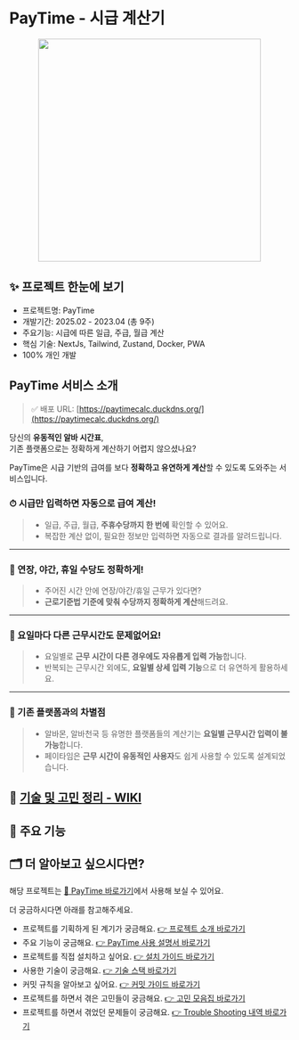 # PayTime - 시급 계산기

<div align='center'>

<img src='https://github.com/user-attachments/assets/e771d4d5-644c-4399-bfdb-5eafd1875069' width='400' />

</div>

## ✨ 프로젝트 한눈에 보기

- 프로젝트명: PayTime
- 개발기간: 2025.02 - 2023.04 (총 9주)
- 주요기능: 시급에 따른 일급, 주급, 월급 계산
- 핵심 기술: NextJs, Tailwind, Zustand, Docker, PWA
- 100% 개인 개발

## PayTime 서비스 소개

> ✅ 배포 URL: [https://paytimecalc.duckdns.org/](https://paytimecalc.duckdns.org/)

당신의 **유동적인 알바 시간표**,  
기존 플랫폼으로는 정확하게 계산하기 어렵지 않으셨나요?

PayTime은 시급 기반의 급여를 보다 **정확하고 유연하게 계산**할 수 있도록 도와주는 서비스입니다.

### ⏱ 시급만 입력하면 자동으로 급여 계산!

> - 일급, 주급, 월급, **주휴수당까지 한 번에** 확인할 수 있어요.
> - 복잡한 계산 없이, 필요한 정보만 입력하면 자동으로 결과를 알려드립니다.

---

### 🌙 연장, 야간, 휴일 수당도 정확하게!

> - 주어진 시간 안에 연장/야간/휴일 근무가 있다면?
> - **근로기준법 기준에 맞춰 수당까지 정확하게 계산**해드려요.

---

### 📅 요일마다 다른 근무시간도 문제없어요!

> - 요일별로 **근무 시간이 다른 경우에도 자유롭게 입력 가능**합니다.
> - 반복되는 근무시간 외에도, **요일별 상세 입력 기능**으로 더 유연하게 활용하세요.

---

### 🚫 기존 플랫폼과의 차별점

> - 알바몬, 알바천국 등 유명한 플랫폼들의 계산기는 **요일별 근무시간 입력이 불가능**합니다.
> - 페이타임은 **근무 시간이 유동적인 사용자**도 쉽게 사용할 수 있도록 설계되었습니다.

## 📌 [기술 및 고민 정리 - WIKI](https://github.com/AkoIsCat/PayTime/wiki)

## 📌 주요 기능

## 🗂 더 알아보고 싶으시다면?

해당 프로젝트는 [💸 PayTime 바로가기](https://paytimecalc.duckdns.org/)에서 사용해 보실 수 있어요.

더 궁금하시다면 아래를 참고해주세요.

- 프로젝트를 기획하게 된 계기가 궁금해요. [👉 프로젝트 소개 바로가기]()
- 주요 기능이 궁금해요. [👉 PayTime 사용 설명서 바로가기]()
- 프로젝트를 직접 설치하고 싶어요. [👉 설치 가이드 바로가기](https://github.com/AkoIsCat/PayTime/wiki/%E2%9A%99%EF%B8%8F-%EC%84%A4%EC%B9%98-%EA%B0%80%EC%9D%B4%EB%93%9C)
- 사용한 기술이 궁금해요. [👉 기술 스택 바로가기](https://github.com/AkoIsCat/PayTime/wiki/%F0%9F%97%82-%EA%B8%B0%EC%88%A0-%EC%8A%A4%ED%83%9D)
- 커밋 규칙을 알아보고 싶어요. [👉 커밋 가이드 바로가기](https://github.com/AkoIsCat/PayTime/wiki/%F0%9F%93%9C-%EC%BB%A4%EB%B0%8B-%EA%B0%80%EC%9D%B4%EB%93%9C)
- 프로젝트를 하면서 겪은 고민들이 궁금해요. [👉 고민 모음집 바로가기]()
- 프로젝트를 하면서 겪었던 문제들이 궁금해요. [👉 Trouble Shooting 내역 바로가기]()
